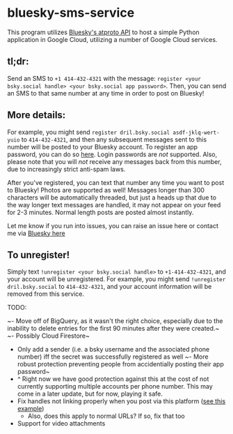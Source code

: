 # bluesky-sms-service
This program utilizes [Bluesky's atproto API](https://atproto.com/docs) to host a simple Python application in Google Cloud, utilizing a number of Google Cloud services.

## tl;dr:
Send an SMS to `+1 414-432-4321` with the message: `register <your bsky.social handle> <your bsky.social app password>`. Then, you can send an SMS to that same number at any time in order to post on Bluesky! 


## More details: 
For example, you might send `register dril.bsky.social asdf-jklq-wert-yuio` to `414-432-4321`, and then any subsequent messages sent to this number will be posted to your Bluesky account. To register an app password, you can do so [here](https://bsky.app/settings/app-passwords). Login passwords are *not* supported. Also, please note that you will *not* receive any messages back from this number, due to increasingly strict anti-spam laws. 

After you've registered, you can text that number any time you want to post to Bluesky! Photos are supported as well! Messages longer than 300 characters will be automatically threaded, but just a heads up that due to the way longer text messages are handled, it may not appear on your feed for 2-3 minutes. Normal length posts are posted almost instantly. 

Let me know if you run into issues, you can raise an issue here or contact me via [Bluesky here](https://bsky.app/profile/assf.art)

## To unregister!
Simply text `!unregister <your bsky.social handle>` to `+1-414-432-4321`, and your account will be unregistered. For example, you might send `!unregister dril.bsky.social` to `414-432-4321`, and your account information will be removed from this service.


TODO:

 ~- Move off of BigQuery, as it wasn't the right choice, especially due to the inability to delete entries for the first 90 minutes after they were created.~
   ~- Possibly Cloud Firestore~
   
 - Only add a sender (i.e. a bsky username and the associated phone number) iff the secret was successfully registered as well
 ~- More robust protection preventing people from accidentially posting their app password~
 - ^ Right now we have good protection against this at the cost of not currently supporting multiple accounts per phone number. This may come in a later update, but for now, playing it safe.
 - Fix handles not linking properly when you post via this platform ([see this example](https://bsky.app/profile/assf.art/post/3lc4v7dajqs2k))
   - Also, does this apply to normal URLs? If so, fix that too
 - Support for video attachments
 
